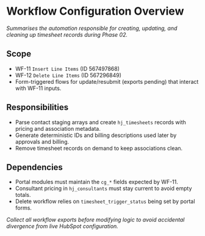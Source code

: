 # Workflow Configuration Overview

*Summarises the automation responsible for creating, updating, and cleaning up timesheet records during Phase 02.*

## Scope
- WF-11 `Insert Line Items` (ID 567497868)
- WF-12 `Delete Line Items` (ID 567296849)
- Form-triggered flows for update/resubmit (exports pending) that interact with WF-11 inputs.

## Responsibilities
- Parse contact staging arrays and create `hj_timesheets` records with pricing and association metadata.
- Generate deterministic IDs and billing descriptions used later by approvals and billing.
- Remove timesheet records on demand to keep associations clean.

## Dependencies
- Portal modules must maintain the `cg_*` fields expected by WF-11.
- Consultant pricing in `hj_consultants` must stay current to avoid empty totals.
- Delete workflow relies on `timesheet_trigger_status` being set by portal forms.

_Collect all workflow exports before modifying logic to avoid accidental divergence from live HubSpot configuration._

